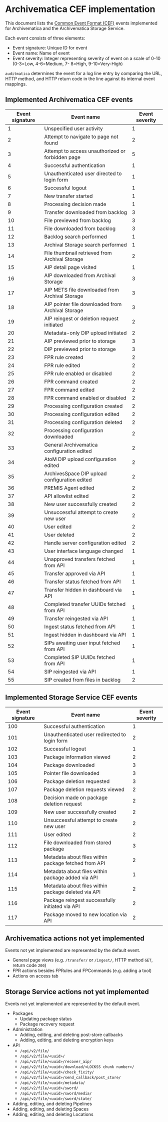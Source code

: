 # Archivematica CEF implementation

This document lists the [Common Event Format (CEF)][cef] events implemented for
Archivematica and the Archivematica Storage Service.

Each event consists of three elements:

* Event signature: Unique ID for event
* Event name: Name of event
* Event severity: Integer representing severity of event on a scale of 0-10 (0-3=Low, 4-6=Medium, 7- 8=High, 9-10=Very-High)

`auditmatica` determines the event for a log line entry by comparing the URL,
HTTP method, and HTTP return code in the line against its internal event
mappings.

## Implemented Archivematica CEF events

| Event signature | Event name | Event severity |
| --------------- | ---------- | -------------- |
| 1 | Unspecified user activity | 1 |
| 2 | Attempt to navigate to page not found | 2 |
| 3 | Attempt to access unauthorized or forbidden page | 5 |
| 4 | Successful authentication | 1 |
| 5 | Unauthenticated user directed to login form | 1 |
| 6 | Successful logout | 1 |
| 7 | New transfer started | 1 |
| 8 | Processing decision made | 1 |
| 9 | Transfer downloaded from backlog | 3 |
| 10 | File previewed from backlog | 3 |
| 11 | File downloaded from backlog | 3 |
| 12 | Backlog search performed | 1 |
| 13 | Archival Storage search performed | 1 |
| 14 | File thumbnail retrieved from Archival Storage | 2 |
| 15 | AIP detail page visited | 1 |
| 16 | AIP downloaded from Archival Storage | 3 |
| 17 | AIP METS file downloaded from Archival Storage | 3 |
| 18 | AIP pointer file downloaded from Archival Storage | 3 |
| 19 | AIP reingest or deletion request initiated | 2 |
| 20 | Metadata-only DIP upload initiated | 2 |
| 21 | AIP previewed prior to storage | 3 |
| 22 | DIP previewed prior to storage | 3 |
| 23 | FPR rule created | 2 |
| 24 | FPR rule edited | 2 |
| 25 | FPR rule enabled or disabled | 2 |
| 26 | FPR command created | 2 |
| 27 | FPR command edited | 2 |
| 28 | FPR command enabled or disabled | 2 |
| 29 | Processing configuration created | 2 |
| 30 | Processing configuration edited | 2 |
| 31 | Processing configuration deleted | 2 |
| 32 | Processing configuration downloaded | 2 |
| 33 | General Archivematica configuration edited | 2 |
| 34 | AtoM DIP upload configuration edited | 2 |
| 35 | ArchivesSpace DIP upload configuration edited | 2 |
| 36 | PREMIS Agent edited | 2 |
| 37 | API allowlist edited | 2 |
| 38 | New user successfully created | 2 |
| 39 | Unsuccessful attempt to create new user | 2 |
| 40 | User edited | 2 |
| 41 | User deleted | 2 |
| 42 | Handle server configuration edited | 2 |
| 43 | User interface language changed | 1 |
| 44 | Unapproved transfers fetched from API | 1 |
| 45 | Transfer approved via API | 1 |
| 46 | Transfer status fetched from API | 1 |
| 47 | Transfer hidden in dashboard via API | 1 |
| 48 | Completed transfer UUIDs fetched from API | 1 |
| 49 | Transfer reingested via API | 1 |
| 50 | Ingest status fetched from API | 1 |
| 51 | Ingest hidden in dashboard via API | 1 |
| 52 | SIPs awaiting user input fetched from API | 1 |
| 53 | Completed SIP UUIDs fetched from API | 1 |
| 54 | SIP reingested via API | 1 |
| 55 | SIP created from files in backlog | 2 |

## Implemented Storage Service CEF events

| Event signature | Event name | Event severity |
| --------------- | ---------- | -------------- |
| 100 | Successful authentication | 1 |
| 101 | Unauthenticated user redirected to login form | 2 |
| 102 | Successful logout | 1 |
| 103 | Package information viewed | 2 |
| 104 | Package downloaded | 3 |
| 105 | Pointer file downloaded | 3 |
| 106 | Package deletion requested | 3 |
| 107 | Package deletion requests viewed | 2 |
| 108 | Decision made on package deletion request | 2 |
| 109 | New user successfully created | 2 |
| 110 | Unsuccessful attempt to create new user | 2 |
| 111 | User edited | 2 |
| 112 | File downloaded from stored package | 3 |
| 113 | Metadata about files within package fetched from API | 2 |
| 114 | Metadata about files within package added via API | 1 |
| 115 | Metadata about files within package deleted via API | 2 |
| 116 | Package reingest successfully initiated via API | 2 |
| 117 | Package moved to new location via API | 2 |

## Archivematica actions not yet implemented

Events not yet implemented are represented by the default event.

* General page views (e.g. `/transfer/` or `/ingest/`, HTTP method `GET`,
return code `200`)
* FPR actions besides FPRules and FPCommands (e.g. adding a tool)
* Actions on access tab

## Storage Service actions not yet implemented

Events not yet implemented are represented by the default event.

* Packages
    * Updating package status
    * Package recovery request
* Administration
    * Adding, editing, and deleting post-store callbacks
    * Adding, editing, and deleting encryption keys
* API
    * `/api/v2/file/`
    * `/api/v2/file/<uuid>/`
    * `/api/v2/file/<uuid>/recover_aip/`
    * `/api/v2/file/<uuid>/download/<LOCKSS chunk number>/`
    * `/api/v2/file/<uuid>/check_fixity/`
    * `/api/v2/file/<uuid>/send_callback/post_store/`
    * `/api/v2/file/<uuid>/metadata/`
    * `/api/v2/file/<uuid>/sword/`
    * `/api/v2/file/<uuid>/sword/media/`
    * `/api/v2/file/<uuid>/sword/state/`
* Adding, editing, and deleting Pipelines
* Adding, editing, and deleting Spaces
* Adding, editing, and deleting Locations


[cef]: https://community.microfocus.com/t5/ArcSight-Connectors/ArcSight-Common-Event-Format-CEF-Implementation-Standard/ta-p/1645557
